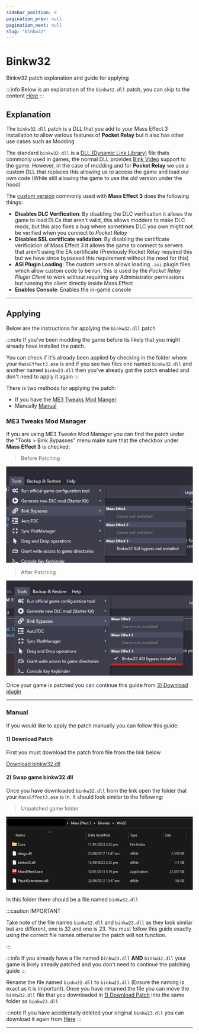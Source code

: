 ```yaml
---
sidebar_position: 8
pagination_prev: null
pagination_next: null
slug: "binkw32"
---
```


# Binkw32

Binkw32 patch explanation and guide for applying

:::info
Below is an explanation of the `binkw32.dll` patch, you can skip to the content [Here](#applying)
:::

## Explanation

The `binkw32.dll` patch is a DLL that you add to your Mass Effect 3 installation to allow various features of **Pocket Relay** but it also has other use cases such as Modding

The standard `binkw32.dll` is a [DLL (Dynamic Link Library)](https://en.wikipedia.org/wiki/Dynamic-link_library) file thats commonly used in games, the normal DLL provides [Bink Video](https://en.wikipedia.org/wiki/Bink_Video) support to the game. However, in the case of modding and for **Pocket Relay** we use a custom DLL that replaces this allowing us to access the game and load our own code (While still allowing the game to use the old version under the hood)

The [custom version](https://github.com/Erik-JS/masseffect-binkw32) commonly used with **Mass Effect 3** does the following things:

- **Disables DLC Verification**: By disabling the DLC verification it allows the game to load DLCs that aren't valid, this allows modders to make DLC mods, but this also fixes a bug where sometimes DLC you own might not be verified when you connect to _Pocket Relay_
- **Disables SSL certificate validation**: By disabling the certificate verification of Mass Effect 3 it allows the game to connect to servers that aren't using the EA certificate (Previously Pocket Relay required this but we have since bypassed this requirement without the need for this)
- **ASI Plugin Loading**: The custom version allows loading `.asi` plugin files which allow custom code to be run, this is used by the _Pocket Relay Plugin Client_ to work without requiring any Administrator permissions but running the client directly inside Mass Effect 
- **Enables Console**: Enables the in-game console

---

## Applying

Below are the instructions for applying the `binkw32.dll` patch

:::note
If you've been modding the game before its likely that you might already have installed the patch.

You can check if it's already been applied by checking in the folder where your `MassEffect3.exe` is and if you see two files one named `binkw32.dll` and another named `binkw23.dll` then you've already got the patch enabled and don't need to apply it again
:::

There is two methods for applying the patch:
- If you have the [ME3 Tweaks Mod Manger](#me3-tweaks-mod-manager)
- Manually [Manual](#manual)

### ME3 Tweaks Mod Manager

If you are using ME3 Tweaks Mod Manager you can find the patch under the "Tools > Bink Bypasses" menu make
sure that the checkbox under **Mass Effect 3** is checked:

> Before Patching

![ME3 Tweaks Bink Bypass Menu](./img/me3-tweaks-no-bink.png)

> After Patching

![ME3 Tweaks Bink Bypass Menu](./img/me3-tweaks-bink.png)

Once your game is patched you can continue this guide from [3) Download plugin](#3-download-plugin)

---

### Manual

If you would like to apply the patch manually you can follow this guide:

#### 1) Download Patch

First you must download the patch from file from the link below

[Download binkw32.dll](https://github.com/PocketRelay/Client/raw/master/legacy/binkw32.dll)

#### 2) Swap game binkw32.dll

Once you have downloaded `binkw32.dll` from the link open the folder that your `MassEffect3.exe` is in. It should
look similar to the following:

> Unpatched game folder

![Game folder without patch](./img/me3-folder-unpatched.png)

In this folder there should be a file named `binkw32.dll`

:::caution IMPORTANT

Take note of the file names `binkw32.dll` and `binkw23.dll` as they look similar but are different, one is 32 and one is 23. You must follow this guide exactly using the correct file names otherwise the patch will not function.

:::

:::info
If you already have a file named `binkw23.dll` **AND** `binkw32.dll` your game is likely already patched and you don't need to continue the patching guide
:::

Rename the file named `binkw32.dll` to `binkw23.dll` (Ensure the naming is exact as it is important). Once you have renamed the file you can move the `binkw32.dll` file that you downloaded in [1) Download Patch](#1-download-patch) into the same folder as `binkw23.dll`

:::note
If you have accidentally deleted your original `binkw23.dll` you can download it again from [Here](https://github.com/PocketRelay/Client/raw/master/legacy/binkw23.dll)
:::

---
